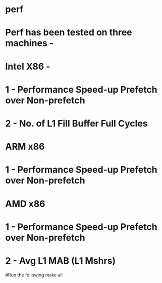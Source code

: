 # perf

# Perf has been tested on three machines -

# Intel X86 -
# 1 - Performance Speed-up Prefetch over Non-prefetch
# 2 - No. of L1 Fill Buffer Full Cycles 

# ARM x86
# 1 - Performance Speed-up Prefetch over Non-prefetch

# AMD x86
# 1 - Performance Speed-up Prefetch over Non-prefetch
# 2 - Avg L1 MAB (L1 Mshrs)

#Run the following
make all

